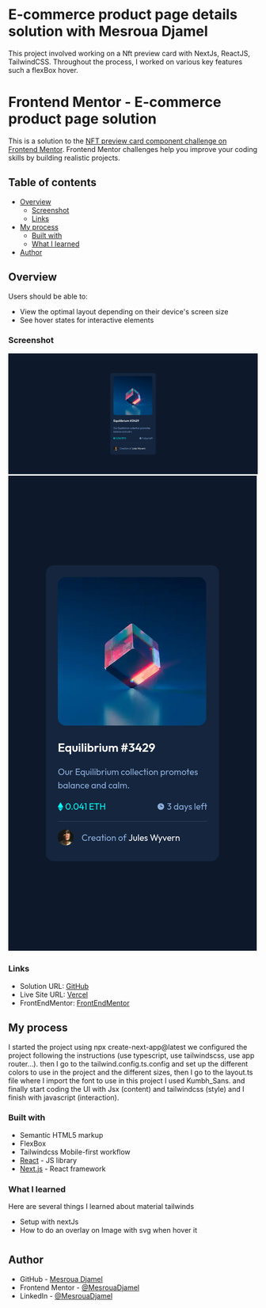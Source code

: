 # E-commerce product page details solution with Mesroua Djamel
This project involved working on a Nft preview card with NextJs, ReactJS, TailwindCSS. Throughout the process, I worked on various key features such a  flexBox hover. 

# Frontend Mentor - E-commerce product page solution

This is a solution to the [NFT preview card component challenge on Frontend Mentor](https://www.frontendmentor.io/challenges/nft-preview-card-component-SbdUL_w0U). Frontend Mentor challenges help you improve your coding skills by building realistic projects.

## Table of contents

- [Overview](#overview)
  - [Screenshot](#screenshot)
  - [Links](#links)
- [My process](#my-process)
  - [Built with](#built-with)
  - [What I learned](#what-i-learned)
- [Author](#author)



## Overview


Users should be able to:

- View the optimal layout depending on their device's screen size
- See hover states for interactive elements

### Screenshot 

![App Screenshot](/public/desktop.png)
![App Screenshot](/public/mobile.png)




### Links

- Solution URL: [GitHub](https://github.com/MesrouaDjamel/nft-preview-card)
- Live Site URL: [Vercel](https://e-commerce-product-details-page-mesroua-djamels-projects.vercel.app/)
- FrontEndMentor: [FrontEndMentor](https://www.frontendmentor.io/solutions/responsive-e-commerce-product-page-using-flexbox-OIDklasUAG)

## My process
I started the project using npx create-next-app@latest we configured the project following the instructions (use typescript, use tailwindscss, use app router...).
then I go to the tailwind.config.ts.config and set up the different colors to use in the project and the different  sizes, then I go to the layout.ts file where I import the font to use in this project I used Kumbh_Sans. and finally start coding the UI  with  Jsx (content)  and  tailwindcss (style) and I finish with javascript (interaction).

### Built with

- Semantic HTML5 markup
- FlexBox
- Tailwindcss Mobile-first workflow
- [React](https://reactjs.org/) - JS library
- [Next.js](https://nextjs.org/) - React framework


### What I learned
Here are several things I learned about material tailwinds
- Setup with nextJs
- How to do an overlay on Image with svg  when hover it

#


## Author

- GitHub - [Mesroua Djamel](https://github.com/MesrouaDjamel/)
- Frontend Mentor - [@MesrouaDjamel](https://www.frontendmentor.io/profile/MesrouaDjamel)
- LinkedIn - [@MesrouaDjamel](https://www.linkedin.com/in/mesroua-djamel-86414b11a/)













